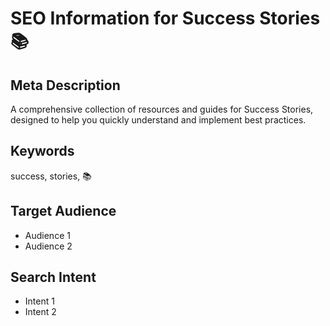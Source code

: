 # SEO Information for Success Stories 📚

## Meta Description
A comprehensive collection of resources and guides for Success Stories, designed to help you quickly understand and implement best practices.

## Keywords
success, stories, 📚

## Target Audience
- Audience 1
- Audience 2

## Search Intent
- Intent 1
- Intent 2
